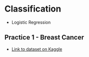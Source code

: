 # Classification

- Logistic Regression

## Practice 1 - Breast Cancer

- [Link to dataset on Kaggle](https://www.kaggle.com/datasets/uciml/breast-cancer-wisconsin-data)